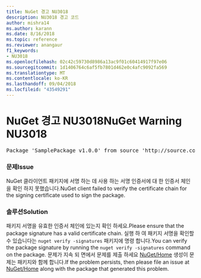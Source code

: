 ```yaml
---
title: NuGet 경고 NU3018
description: NU3018 경고 코드
author: mishra14
ms.author: karann
ms.date: 8/16/2018
ms.topic: reference
ms.reviewer: anangaur
f1_keywords:
- NU3018
ms.openlocfilehash: 02c42c59730d8986a13ac9f01c60414917f97e06
ms.sourcegitcommit: 1d1406764c6af5fb7801d462e0c4afc9092fa569
ms.translationtype: MT
ms.contentlocale: ko-KR
ms.lasthandoff: 09/04/2018
ms.locfileid: "43549291"
---
```

# <a name="nuget-warning-nu3018"></a><span data-ttu-id="2983a-103">NuGet 경고 NU3018</span><span class="sxs-lookup"><span data-stu-id="2983a-103">NuGet Warning NU3018</span></span>

<pre>Package 'SamplePackage v1.0.0' from source 'http://source.com/index.json': The primary signature found a chain building issue: A certificate chain processed, but terminated in a root certificate which is not trusted by the trust provider.</pre>

### <a name="issue"></a><span data-ttu-id="2983a-104">문제</span><span class="sxs-lookup"><span data-stu-id="2983a-104">Issue</span></span>

<span data-ttu-id="2983a-105">NuGet 클라이언트 패키지에 서명 하는 데 사용 하는 서명 인증서에 대 한 인증서 체인을 확인 하지 못했습니다.</span><span class="sxs-lookup"><span data-stu-id="2983a-105">NuGet client failed to verify the certificate chain for the signing certificate used to sign the package.</span></span>


### <a name="solution"></a><span data-ttu-id="2983a-106">솔루션</span><span class="sxs-lookup"><span data-stu-id="2983a-106">Solution</span></span>

<span data-ttu-id="2983a-107">패키지 서명을 유효한 인증서 체인에 있는지 확인 하세요.</span><span class="sxs-lookup"><span data-stu-id="2983a-107">Please ensure that the package signature has a valid certificate chain.</span></span> <span data-ttu-id="2983a-108">실행 하 여 패키지 서명을 확인할 수 있습니다는 `nuget verify -signatures` 패키지에 명령 합니다.</span><span class="sxs-lookup"><span data-stu-id="2983a-108">You can verify the package signature by running the `nuget verify -signatures` command on the package.</span></span> <span data-ttu-id="2983a-109">문제가 지속 되 면에서 문제를 제출 하세요 [NuGet/Home](https://github.com/NuGet/Home/issues) 생성이 문제는 패키지와 함께 합니다.</span><span class="sxs-lookup"><span data-stu-id="2983a-109">If the problem persists, then please file an issue at [NuGet/Home](https://github.com/NuGet/Home/issues) along with the package that generated this problem.</span></span>


